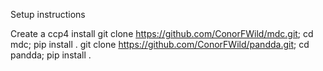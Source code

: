 Setup instructions

Create a ccp4 install
git clone https://github.com/ConorFWild/mdc.git; cd mdc; pip install .
git clone https://github.com/ConorFWild/pandda.git; cd pandda; pip install .



